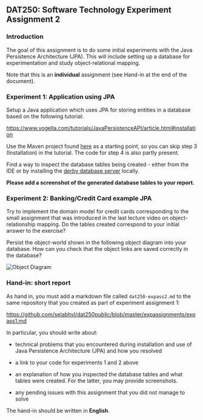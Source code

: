 ## DAT250: Software Technology Experiment Assignment 2

### Introduction

The goal of this assignment is to do some initial experiments with the Java Persistence Architecture (JPA). This will include setting up a database for experimentation and study object-relational mapping.

Note that this is an **individual** assignment (see Hand-in at the end of the document).

### Experiment 1: Application using JPA

Setup a Java application which uses JPA for storing entities in a database based on the following tutorial:

https://www.vogella.com/tutorials/JavaPersistenceAPI/article.html#installation

Use the Maven project found [here](https://github.com/timKraeuter/dat250-jpa-example) as a starting point, so you can skip step 3 (Installation) in the tutorial.
The code for step 4 is also partly present.

Find a way to inspect the database tables being created - either from the IDE or by installing the [derby database server](http://db.apache.org/derby/papers/DerbyTut/index.html) locally.

**Please add a screenshot of the generated database tables to your report.**

### Experiment 2: Banking/Credit Card example JPA

Try to implement the domain model for credit cards corresponding to the small assignment that was introduced in the last lecture video on object-relationship mapping. Do the tables created correspond to your initial answer to the exercise?

Persist the object-world shown in the following object diagram into your database. How can you check that the object links are saved correctly in the database?

![Object Diagram](https://raw.githubusercontent.com/selabhvl/dat250public/master/expassignments/pictures/object-diagram.svg)


### Hand-in: short report

As hand in, you must add a markdown file called `dat250-expass2.md` to the same repository that you created as part of experiment assignment 1:

https://github.com/selabhvl/dat250public/blob/master/expassignments/expass1.md

In particular, you should write about:

- technical problems that you encountered during installation and use of Java Persistence Architecture (JPA) and how you resolved

- a link to your code for experiments 1 and 2 above

- an explanation of how you inspected the database tables and what tables were created. For the latter, you may provide screenshots.

- any pending issues with this assignment that you did not manage to solve

The hand-in should be written in **English**.
